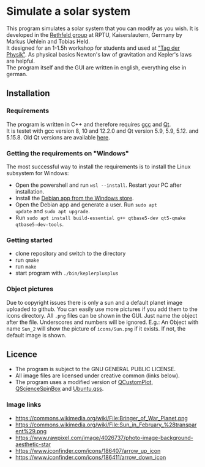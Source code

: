 # Simulate a solar system

This program simulates a solar system that you can modify as you wish. It is developed in the [Rethfeld group](https://www.physik.uni-kl.de/rethfeld/) at RPTU, Kaiserslautern, Germany by Markus Uehlein and Tobias Held.  
It designed for an 1-1.5h workshop for students and used at ["Tag der Physik"](https://www.physik.uni-kl.de/aktuell/veranstaltungen/tag-der-physik).
As physical basics Newton's law of gravitation and Kepler's laws are helpful.  
The program itself and the GUI are written in english, everything else in german.

## Installation
### Requirements
The program is written in C++ and therefore requires [gcc](https://gcc.gnu.org/) and [Qt](https://www.qt.io/).  
It is testet with gcc version 8, 10 and 12.2.0 and Qt version 5.9, 5.9, 5.12. and 5.15.8.
Old Qt versions are available [here](https://download.qt.io/archive/qt/).

### Getting the requirements on "Windows"
The most successful way to install the requirements is to install the Linux subsystem for Windows:
* Open the powershell and run <code>wsl --install</code>. Restart your PC after installation.
* Install the [Debian app from the Windows store](https://apps.microsoft.com/detail/9msvkqc78pk6?hl=de-DE&gl=DE).
* Open the Debian app and generate a user. Run <code>sudo apt update</code> and <code>sudo apt upgrade</code>.
* Run <code>sudo apt install build-essential g++ qtbase5-dev qt5-qmake qtbase5-dev-tools</code>.

### Getting started
* clone repository and switch to the directory
* run <code>qmake</code>
* run <code>make</code>
* start program with <code>./bin/keplerplusplus</code>

### Object pictures
Due to copyright issues there is only a sun and a default planet image uploaded to github.
You can easily use more pictures if you add them to the icons directory. All <code>.png</code> files can be shown in the GUI.
Just name the object after the file. Underscores and numbers will be ignored. E.g.: An Object with name <code>Sun_2</code> will show the picture of <code>icons/Sun.png</code> if it exists.
If not, the default image is shown.


## Licence
* The program is subject to the GNU GENERAL PUBLIC LICENSE.
* All image files are licensed under creative common (links below).
* The program uses a modified version of [QCustomPlot](https://www.qcustomplot.com/), [QScienceSpinBox](https://www.matthiaspospiech.de/blog/2009/01/03/qt-spinbox-widget-with-scientific-notation/) and [Ubuntu.qss](https://github.com/GTRONICK/QSS/blob/master/Ubuntu.qss). 

### Image links
* https://commons.wikimedia.org/wiki/File:Bringer_of_War_Planet.png
* https://commons.wikimedia.org/wiki/File:Sun_in_February_%28transparent%29.png
* https://www.rawpixel.com/image/4026737/photo-image-background-aesthetic-star
* https://www.iconfinder.com/icons/186407/arrow_up_icon
* https://www.iconfinder.com/icons/186411/arrow_down_icon